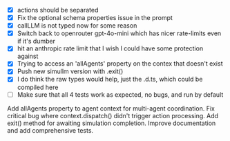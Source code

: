 - [x] actions should be separated
- [x] Fix the optional schema properties issue in the prompt
- [x] callLLM is not typed now for some reason
- [x] Switch back to openrouter gpt-4o-mini which has nicer rate-limits even if it's dumber
- [x] hit an anthropic rate limit that I wish I could have some protection against
- [x] Trying to access an 'allAgents' property on the contex that doesn't exist
- [x] Push new simullm version with .exit()
- [x] I do think the raw types would help, just the .d.ts, which could be compiled here
- [ ] Make sure that all 4 tests work as expected, no bugs, and run by default

Add allAgents property to agent context for multi-agent coordination. Fix critical bug where context.dispatch() didn't trigger action processing. Add exit() method for awaiting simulation completion. Improve documentation and add comprehensive tests.
